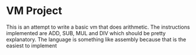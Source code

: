 # VM Project
This is an attempt to write a basic vm that does arithmetic. The instructions implemented are ADD, SUB, MUL and DIV which should be pretty explanatory. The language is something like assembly because that is the easiest to implement
